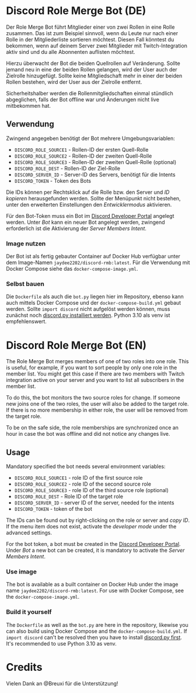 # Discord Role Merge Bot (DE)

Der Role Merge Bot führt Mitglieder einer von zwei Rollen in eine Rolle zusammen. Das ist zum Beispiel sinnvoll, wenn du Leute nur nach einer Rolle in der Mitgliederliste sortieren möchtest.
Diesen Fall könntest du bekommen, wenn auf deinem Server zwei Mitglieder mit Twitch-Integration aktiv sind und du alle Abonnenten auflisten möchtest.

Hierzu überwacht der Bot die beiden Quellrollen auf Veränderung. Sollte jemand neu in eine der beiden Rollen gelangen, wird der User auch der Zielrolle hinzugefügt. Sollte keine Mitgliedschaft mehr in einer der beiden Rollen bestehen, wird der User aus der Zielrolle entfernt.

Sicherheitshalber werden die Rollenmitgliedschaften einmal stündlich abgeglichen, falls der Bot offline war und Änderungen nicht live mitbekommen hat. 

## Verwendung

Zwingend angegeben benötigt der Bot mehrere Umgebungsvariablen:
- `DISCORD_ROLE_SOURCE1` - Rollen-ID der ersten Quell-Rolle
- `DISCORD_ROLE_SOURCE2` - Rollen-ID der zweiten Quell-Rolle
- `DISCORD_ROLE_SOURCE3` - Rollen-ID der zweiten Quell-Rolle (optional)
- `DISCORD_ROLE_DEST` - Rollen-ID der Ziel-Rolle
- `DISCORD_SERVER_ID` - Server-ID des Servers, benötigt für die Intents
- `DISCORD_TOKEN` - Token des Bots

Die IDs können per Rechtsklick auf die Rolle bzw. den Server und _ID kopieren_ herausgefunden werden. Sollte der Menüpunkt nicht bestehen, unter den erweiterten Einstellungen den _Entwicklermodus_ aktivieren.

Für den Bot-Token muss ein Bot im [Discord Developer Portal](https://discord.com/developers/applications) angelegt werden. Unter _Bot_ kann ein neuer Bot angelegt werden, zwingend erforderlich ist die Aktivierung der _Server Members Intent_.

### Image nutzen

Der Bot ist als fertig gebauter Container auf Docker Hub verfügbar unter dem Image-Namen `jaydee2202/discord-rmb:latest`. Für die Verwendung mit Docker Compose siehe das `docker-compose-image.yml`.

### Selbst bauen

Die `Dockerfile` als auch die `bot.py` liegen hier im Repository, ebenso kann auch mittels Docker Compose und der `docker-compose-build.yml` gebaut werden.
Sollte `import discord` nicht aufgelöst werden können, muss zunächst noch [discord.py installiert werden](https://discordpy.readthedocs.io/en/stable/intro.html).
Python 3.10 als venv ist empfehlenswert.

# Discord Role Merge Bot (EN)

The Role Merge Bot merges members of one of two roles into one role. This is useful, for example, if you want to sort people by only one role in the member list.
You might get this case if there are two members with Twitch integration active on your server and you want to list all subscribers in the member list.

To do this, the bot monitors the two source roles for change. If someone new joins one of the two roles, the user will also be added to the target role. If there is no more membership in either role, the user will be removed from the target role.

To be on the safe side, the role memberships are synchronized once an hour in case the bot was offline and did not notice any changes live. 


## Usage

Mandatory specified the bot needs several environment variables:
- `DISCORD_ROLE_SOURCE1` - role ID of the first source role
- `DISCORD_ROLE_SOURCE2` - role ID of the second source role
- `DISCORD_ROLE_SOURCE3` - role ID of the third source role (optional)
- `DISCORD_ROLE_DEST` - Role ID of the target role
- `DISCORD_SERVER_ID` - server ID of the server, needed for the intents
- `DISCORD_TOKEN` - token of the bot

The IDs can be found out by right-clicking on the role or server and _copy ID_. If the menu item does not exist, activate the _developer mode_ under the advanced settings.

For the bot token, a bot must be created in the [Discord Developer Portal](https://discord.com/developers/applications). Under _Bot_ a new bot can be created, it is mandatory to activate the _Server Members Intent_.

### Use image

The bot is available as a built container on Docker Hub under the image name `jaydee2202/discord-rmb:latest`. For use with Docker Compose, see the `docker-compose-image.yml`.

### Build it yourself

The `Dockerfile` as well as the `bot.py` are here in the repository, likewise you can also build using Docker Compose and the `docker-compose-build.yml`.
If `import discord` can't be resolved then you have to install [discord.py first](https://discordpy.readthedocs.io/en/stable/intro.html).
It's recommended to use Python 3.10 as venv.

# Credits

Vielen Dank an @Breuxi für die Unterstützung!